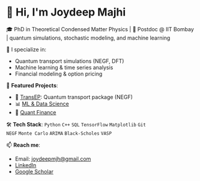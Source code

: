 # 👋 Hi, I'm Joydeep Majhi

🎓 PhD in Theoretical Condensed Matter Physics | 🧪 Postdoc @ IIT Bombay | quantum simulations, stochastic modeling, and machine learning


🔭 I specialize in:
- Quantum transport simulations (NEGF, DFT)
- Machine learning & time series analysis
- Financial modeling & option pricing

📂 **Featured Projects**:
- 🔌 [TransEP](https://github.com/joyphysics/TransEP): Quantum transport package (NEGF)
- 📊 [ML & Data Science](https://github.com/joyphysics/ML-and-Data-science-Projects)
- 💸 [Quant Finance](https://github.com/joyphysics/Quantitative-Finance-projects)

🛠️ **Tech Stack**:
`Python` `C++` `SQL` `TensorFlow` `Matplotlib` `Git`  
`NEGF` `Monte Carlo` `ARIMA` `Black-Scholes` `VASP`

📫 **Reach me**:
- Email: joydeepmjh@gmail.com
- [LinkedIn](https://linkedin.com/in/joydeepmajhi)
- [Google Scholar](https://scholar.google.com/citations?user=YxH2rZcAAAAJ&hl=en)

<!--
**joyphysics/joyphysics** is a ✨ _special_ ✨ repository because its `README.md` (this file) appears on your GitHub profile.

Here are some ideas to get you started:

- 🔭 I’m currently working on ...
- 🌱 I’m currently learning ...
- 👯 I’m looking to collaborate on ...
- 🤔 I’m looking for help with ...
- 💬 Ask me about ...
- 📫 How to reach me: ...
- 😄 Pronouns: ...
- ⚡ Fun fact: ...
-->
